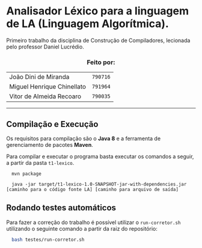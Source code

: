 # Analisador Léxico para a linguagem de LA (Linguagem Algorítmica).

Primeiro trabalho da disciplina de Construção de Compiladores, lecionada pelo professor Daniel Lucrédio.

<h3 align="center">
  Feito por:
</h3>

<div align="center">
  <table>
    <tr>
      <td>João Dini de Miranda</td>
      <td><code>790716</code></td>
    </tr>
    <tr>
      <td>Miguel Henrique Chinellato</td>
      <td><code>791964</code></td>
    </tr>
    <tr>
      <td>Vitor de Almeida Recoaro</td>
      <td><code>790035</code></td>
    </tr>
  </table>
</div>

---

## Compilação e Execução

Os requisitos para compilação são o **Java 8** e a ferramenta de gerenciamento de pacotes **Maven**.

Para compilar e executar o programa basta executar os comandos a seguir, a partir da pasta `t1-lexico`.

```
  mvn package
```

```
  java -jar target/t1-lexico-1.0-SNAPSHOT-jar-with-dependencies.jar [caminho para o código fonte LA] [caminho para arquivo de saída]
```

## Rodando testes automáticos

Para fazer a correção do trabalho é possível utilizar o `run-corretor.sh` utilizando o seguinte comando a partir da raiz do repositório:

```bash
  bash testes/run-corretor.sh
```
